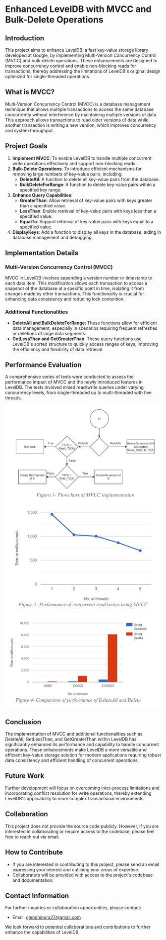 # Enhanced LevelDB with MVCC and Bulk-Delete Operations

## Introduction
This project aims to enhance LevelDB, a fast key-value storage library developed at Google, by implementing Multi-Version Concurrency Control (MVCC) and bulk-delete operations. These enhancements are designed to improve concurrency control and enable non-blocking reads for transactions, thereby addressing the limitations of LevelDB's original design optimized for single-threaded operations.

## What is MVCC?
Multi-Version Concurrency Control (MVCC) is a database management technique that allows multiple transactions to access the same database concurrently without interference by maintaining multiple versions of data. This approach allows transactions to read older versions of data while another transaction is writing a new version, which improves concurrency and system throughput.

## Project Goals
1. **Implement MVCC**: To enable LevelDB to handle multiple concurrent write operations effectively and support non-blocking reads.
2. **Bulk-Delete Operations**: To introduce efficient mechanisms for removing large numbers of key-value pairs, including:
   - **DeleteAll**: A function to delete all key-value pairs from the database.
   - **BulkDeleteForRange**: A function to delete key-value pairs within a specified key range.
3. **Enhance Query Capabilities**:
   - **GreaterThan**: Allow retrieval of key-value pairs with keys greater than a specified value.
   - **LessThan**: Enable retrieval of key-value pairs with keys less than a specified value.
   - **EqualTo**: Support retrieval of key-value pairs with keys equal to a specified value.
4. **DisplayKeys**: Add a function to display all keys in the database, aiding in database management and debugging.

## Implementation Details
### Multi-Version Concurrency Control (MVCC)
MVCC in LevelDB involves appending a version number or timestamp to each data item. This modification allows each transaction to access a snapshot of the database at a specific point in time, isolating it from changes made by other transactions. This functionality is crucial for enhancing data consistency and reducing lock contention.

### Additional Functionalities
- **DeleteAll and BulkDeleteForRange**: These functions allow for efficient data management, especially in scenarios requiring frequent refreshes or deletions of large data segments.
- **GetLessThan and GetGreaterThan**: These query functions use LevelDB's sorted structure to quickly access ranges of keys, improving the efficiency and flexibility of data retrieval.

## Performance Evaluation
A comprehensive series of tests were conducted to assess the performance impact of MVCC and the newly introduced features in LevelDB. The tests involved mixed read/write queries under varying concurrency levels, from single-threaded up to multi-threaded with five threads.

![Implementation Image 1](Images/MVCC-Flowchart.jpg)
![Implementation Image 2](Images/MVCC-Threads.jpg)
![Implementation Image 3](Images/DeleteAll-Chart.jpg)

## Conclusion
The implementation of MVCC and additional functionalities such as DeleteAll, GetLessThan, and GetGreaterThan within LevelDB has significantly enhanced its performance and capability to handle concurrent operations. These enhancements make LevelDB a more versatile and efficient key-value storage solution for modern applications requiring robust data consistency and efficient handling of concurrent operations.

## Future Work
Further development will focus on overcoming inter-process limitations and incorporating conflict resolution for write operations, thereby extending LevelDB's applicability to more complex transactional environments.

## Collaboration
This project does not provide the source code publicly. However, if you are interested in collaborating or require access to the codebase, please feel free to reach out via email.

## How to Contribute
- If you are interested in contributing to this project, please send an email expressing your interest and outlining your areas of expertise.
- Collaborators will be provided with access to the project's codebase and documentation.

## Contact Information
For further inquiries or collaboration opportunities, please contact:
- Email: glendhingra27@gmail.com

We look forward to potential collaborations and contributions to further enhance the capabilities of LevelDB.

